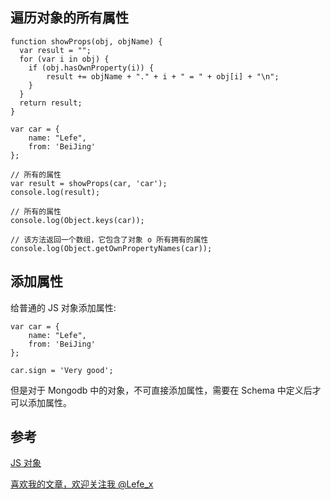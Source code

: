 ## 遍历对象的所有属性

```
function showProps(obj, objName) {
  var result = "";
  for (var i in obj) {
    if (obj.hasOwnProperty(i)) {
        result += objName + "." + i + " = " + obj[i] + "\n";
    }
  }
  return result;
}

var car = {
	name: "Lefe",
	from: 'BeiJing'
};

// 所有的属性
var result = showProps(car, 'car');
console.log(result);

// 所有的属性
console.log(Object.keys(car));

// 该方法返回一个数组，它包含了对象 o 所有拥有的属性
console.log(Object.getOwnPropertyNames(car));
```

## 添加属性
给普通的 JS 对象添加属性:

```
var car = {
	name: "Lefe",
	from: 'BeiJing'
};

car.sign = 'Very good';
```
但是对于 Mongodb 中的对象，不可直接添加属性，需要在 Schema 中定义后才可以添加属性。

## 参考
[JS 对象](https://developer.mozilla.org/zh-CN/docs/Web/JavaScript/Guide/Working_with_Objects)

[喜欢我的文章，欢迎关注我 @Lefe_x](http://www.weibo.com/5953150140/profile?rightmod=1&wvr=6&mod=personnumber&is_all=1)
